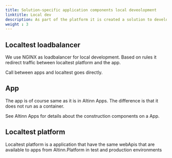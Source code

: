```yaml
---
title: Solution-specific application components local deveolopment
linktitle: Local dev
description: As part of the platform it is created a solution to develop and test applications.
weight : 3
---
```


## Localtest loadbalancer
We use NGINX as loadbalancer for local development. Based on rules it redirect traffic between localtest platform and the app. 

Call between apps and localtest goes directly.

## App 
The app is of course same as it is in Altinn Apps. The difference is that it does not run as a container. 

See Altinn Apps for details about the construction components on a App. 

## Localtest platform
Localtest platform is a application that have the same webApis that are available to apps from Altinn.Platform in test and production environments

<object data="/technology/solutions/altinn-studio/local-dev/localdev_solution.svg" type="image/svg+xml" style="width: 100%;"></object>
